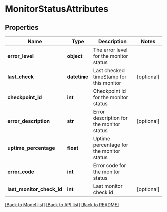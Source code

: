 # MonitorStatusAttributes

## Properties
Name | Type | Description | Notes
------------ | ------------- | ------------- | -------------
**error_level** | **object** | The error level for the monitor status | 
**last_check** | **datetime** | Last checked timeStamp for this monitor | [optional] 
**checkpoint_id** | **int** | Checkpoint id for the monitor status | 
**error_description** | **str** | Error description for the monitor status | [optional] 
**uptime_percentage** | **float** | Uptime percentage for the monitor status | 
**error_code** | **int** | Error code for the monitor status | 
**last_monitor_check_id** | **int** | Last monitor check id | [optional] 

[[Back to Model list]](../README.md#documentation-for-models) [[Back to API list]](../README.md#documentation-for-api-endpoints) [[Back to README]](../README.md)



